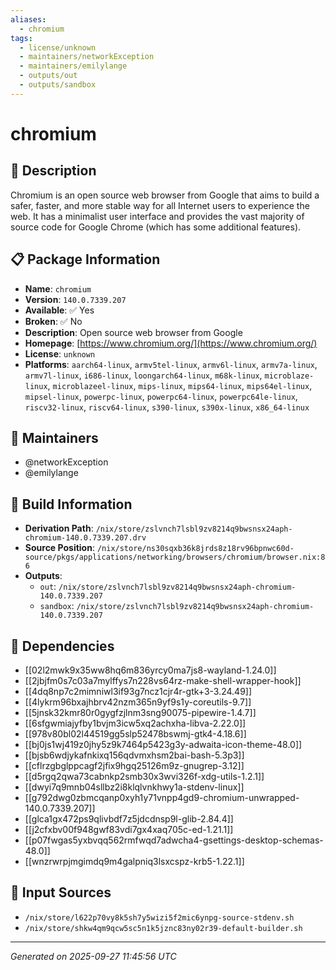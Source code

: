 ```yaml
---
aliases:
  - chromium
tags:
  - license/unknown
  - maintainers/networkException
  - maintainers/emilylange
  - outputs/out
  - outputs/sandbox
---
```


# chromium

## 📝 Description

Chromium is an open source web browser from Google that aims to build a
safer, faster, and more stable way for all Internet users to experience
the web. It has a minimalist user interface and provides the vast majority
of source code for Google Chrome (which has some additional features).


## 📋 Package Information

- **Name**: `chromium`
- **Version**: `140.0.7339.207`
- **Available**: ✅ Yes
- **Broken**: ✅ No
- **Description**: Open source web browser from Google
- **Homepage**: [https://www.chromium.org/](https://www.chromium.org/)
- **License**: `unknown`
- **Platforms**: `aarch64-linux`, `armv5tel-linux`, `armv6l-linux`, `armv7a-linux`, `armv7l-linux`, `i686-linux`, `loongarch64-linux`, `m68k-linux`, `microblaze-linux`, `microblazeel-linux`, `mips-linux`, `mips64-linux`, `mips64el-linux`, `mipsel-linux`, `powerpc-linux`, `powerpc64-linux`, `powerpc64le-linux`, `riscv32-linux`, `riscv64-linux`, `s390-linux`, `s390x-linux`, `x86_64-linux`
## 👥 Maintainers

- @networkException
- @emilylange


## 🔧 Build Information

- **Derivation Path**: `/nix/store/zslvnch7lsbl9zv8214q9bwsnsx24aph-chromium-140.0.7339.207.drv`
- **Source Position**: `/nix/store/ns30sqxb36k8jrds8z18rv96bpnwc60d-source/pkgs/applications/networking/browsers/chromium/browser.nix:86`
- **Outputs**:
  - `out`:  `/nix/store/zslvnch7lsbl9zv8214q9bwsnsx24aph-chromium-140.0.7339.207`
  - `sandbox`:  `/nix/store/zslvnch7lsbl9zv8214q9bwsnsx24aph-chromium-140.0.7339.207`

## 🔗 Dependencies

- [[02l2mwk9x35ww8hq6m836yrcy0ma7js8-wayland-1.24.0]]
- [[2jbjfm0s7c03a7mylffys7n228vs64rz-make-shell-wrapper-hook]]
- [[4dq8np7c2mimniwl3if93g7ncz1cjr4r-gtk+3-3.24.49]]
- [[4lykrm96bxajhbrv42nzm365n9yf9s1y-coreutils-9.7]]
- [[5jnsk32kmr80r0gygfzjlnm3sng90075-pipewire-1.4.7]]
- [[6sfgwmiajyfby1bvjm3icw5xq2achxha-libva-2.22.0]]
- [[978v80bl02l44519gg5slp52478bswmj-gtk4-4.18.6]]
- [[bj0js1wj419z0jhy5z9k7464p5423g3y-adwaita-icon-theme-48.0]]
- [[bjsb6wdjykafnkixq156qdvmxhsm2bai-bash-5.3p3]]
- [[cflrzgbglppcagf2jfix9hgq25126m9z-gnugrep-3.12]]
- [[d5rgq2qwa73cabnkp2smb30x3wvi326f-xdg-utils-1.2.1]]
- [[dwyi7q9mnb04sllbz2i8klqlvnkhwy1a-stdenv-linux]]
- [[g792dwg0zbmcqanp0xyh1y71vnpp4gd9-chromium-unwrapped-140.0.7339.207]]
- [[glca1gx472ps9qlivbdf7z5jdcdnsp9l-glib-2.84.4]]
- [[j2cfxbv00f948gwf83vdi7gx4xaq705c-ed-1.21.1]]
- [[p07fwgas5yxbvqq562rmfwqd7adwcha4-gsettings-desktop-schemas-48.0]]
- [[wnzrwrpjmgimdq9m4galpniq3lsxcspz-krb5-1.22.1]]

## 📁 Input Sources

- `/nix/store/l622p70vy8k5sh7y5wizi5f2mic6ynpg-source-stdenv.sh`
- `/nix/store/shkw4qm9qcw5sc5n1k5jznc83ny02r39-default-builder.sh`

---
*Generated on 2025-09-27 11:45:56 UTC*
